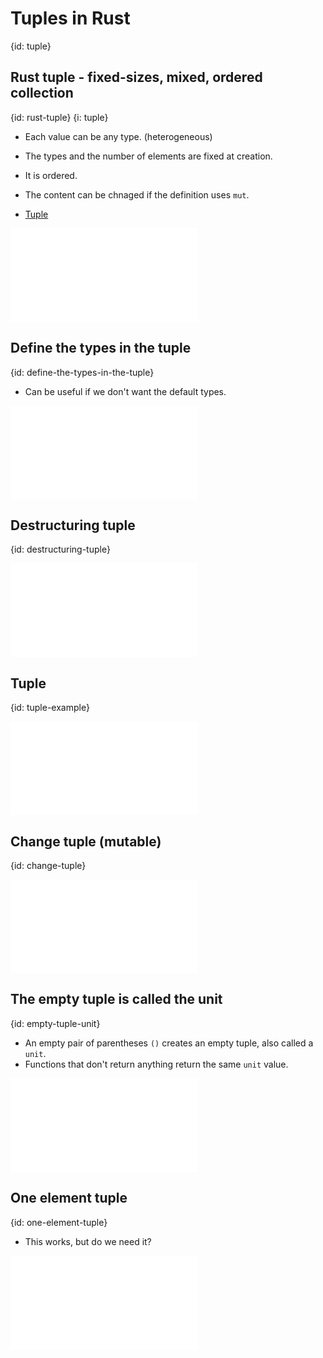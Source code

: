 # Tuples in Rust
{id: tuple}

## Rust tuple - fixed-sizes, mixed, ordered collection
{id: rust-tuple}
{i: tuple}

* Each value can be any type. (heterogeneous)
* The types and the number of elements are fixed at creation.
* It is ordered.

* The content can be chnaged if the definition uses `mut`.
* [Tuple](https://doc.rust-lang.org/std/primitive.tuple.html)

![](examples/tuples/create-tuple/src/main.rs)

## Define the types in the tuple
{id: define-the-types-in-the-tuple}

* Can be useful if we don't want the default types.

![](examples/tuples/define-types/src/main.rs)

## Destructuring tuple
{id: destructuring-tuple}

![](examples/tuples/destructuring-tuple/src/main.rs)

## Tuple
{id: tuple-example}

![](examples/tuples/tuple/src/main.rs)

## Change tuple (mutable)
{id: change-tuple}

![](examples/tuples/change-tuple/src/main.rs)

## The empty tuple is called the unit
{id: empty-tuple-unit}

* An empty pair of parentheses `()` creates an empty tuple, also called a `unit`.
* Functions that don't return anything return the same `unit` value.

![](examples/tuples/empty/src/main.rs)

## One element tuple
{id: one-element-tuple}

* This works, but do we need it?

![](examples/tuples/one-element/src/main.rs)

